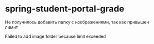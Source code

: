# spring-student-portal-grade


Не получилось добавить папку с изображениями, так как привышен лимит

Failed to add image folder because limit exceeded
